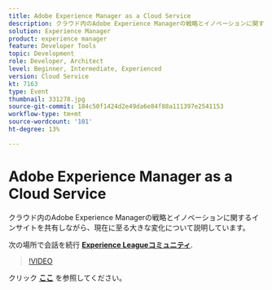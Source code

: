 ```yaml
---
title: Adobe Experience Manager as a Cloud Service
description: クラウド内のAdobe Experience Managerの戦略とイノベーションに関するインサイトを共有しながら、現在に至る大きな変化について説明しています。 このセッションは、Adobe Developers Live Content イベントの一部として配信されました。
solution: Experience Manager
product: experience manager
feature: Developer Tools
topic: Development
role: Developer, Architect
level: Beginner, Intermediate, Experienced
version: Cloud Service
kt: 7163
type: Event
thumbnail: 331278.jpg
source-git-commit: 184c50f1424d2e49da6e84f88a111397e2541153
workflow-type: tm+mt
source-wordcount: '101'
ht-degree: 13%

---
```



# Adobe Experience Manager as a Cloud Service

クラウド内のAdobe Experience Managerの戦略とイノベーションに関するインサイトを共有しながら、現在に至る大きな変化について説明しています。

次の場所で会話を続行 **[Experience Leagueコミュニティ](http://adobe.ly/36Yd3v6)**.

>[!VIDEO](https://video.tv.adobe.com/v/331278/?quality=12&learn=on&hidetitle=true)

クリック **[ここ](/help/adobe-developers-live/assets/experience-manager-as-cloud-service.pdf)** を参照してください。
